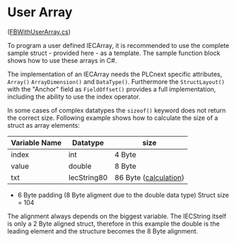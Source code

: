 # User Array

([FBWithUserArray.cs](FBWithUserArray.cs))

To program a user defined IECArray, it is recommended to use the complete sample struct - provided here - as a template.
The sample function block shows how to use these arrays in C#.

The implementation of an IECArray needs the PLCnext specific attributes, `Array()` `ArrayDimension()` and `DataType()`.
Furthermore the `StructLayout()` with the "Anchor" field as `FieldOffset()` provides a full implementation, including the ability to use the index operator.

In some cases of complex datatypes the `sizeof()` keyword does not return the correct size.
Following example shows how to calculate the size of a struct as array elements:

| Variable Name | Datatype | size |
|--- | --- | ---|
| index | int | 4 Byte |
| value | double | 8 Byte |
| txt	| IecString80 | 86 Byte ([calculation](../05_IECString/IECString.md)) |

+ 6 Byte padding (8 Byte aligment due to the double data type)
Struct size = 104

The alignment always depends on the biggest variable. The IECString itself is only a 2 Byte aligned struct, therefore in this example the double is the leading element and the structure becomes the 8 Byte alignment.
